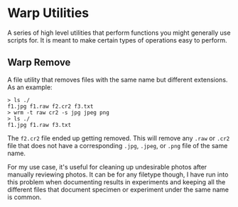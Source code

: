 # Warp Utilities

A series of high level utilities that perform functions you might generally use scripts for.
It is meant to make certain types of operations easy to perform.

## Warp Remove

A file utility that removes files with the same name but different extensions.
As an example:

```
> ls ./
f1.jpg f1.raw f2.cr2 f3.txt
> wrm -t raw cr2 -s jpg jpeg png
> ls ./
f1.jpg f1.raw f3.txt
```

The `f2.cr2` file ended up getting removed.
This will remove any `.raw` or `.cr2` file that does not have a corresponding `.jpg`, `.jpeg`, or `.png` file of the same name.

For my use case, it's useful for cleaning up undesirable photos after manually reviewing photos.
It can be for any filetype though, I have run into this problem when documenting results in experiments and keeping all the different files that document specimen or experiment under the same name is common.
